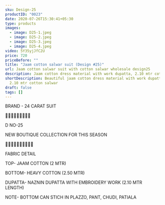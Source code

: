 ```yaml
---
sku: Design-25
productID: "0023"
date: 2020-07-26T15:30:41+05:30
type: products
images:
  - image: D25-1.jpeg
  - image: D25-2.jpeg
  - image: D25-3.jpeg
  - image: D25-4.jpeg
video: 5Y35yjJfC2U
price: 720
priceBefore: ""
title: "Jaam cotton salwar suit (Design #25)"
url: Jaam cotton salwar suit with cotton salwar wholesale design25
description: Jaam cotton dress material with work dupatta, 2.10 mtr cotton salwar
shortDescription: Beautiful jaam cotton dress material with work dupatta and
  2.10 mtr cotton salwar
draft: false
tags: []
---
```

BRAND - 24 CARAT SUIT

💐💐💐💐💐💐💐💐💐

D NO-25

NEW BOUTIQUE COLLECTION FOR THIS SEASON

🌷🌷🌷🌷🌷🌷🌷🌷🌷🌷

FABRIC DETAIL

TOP- JAAM COTTON (2 MTR)

BOTTOM- HEAVY COTTON  (2.50 MTR)

DUPATTA- NAZNIN DUPATTA WITH EMBROIDERY WORK (2.10 MTR LENGTH)

NOTE- BOTTOM CAN STICH IN PLAZZO, PANT, CHUDI, PATIALA